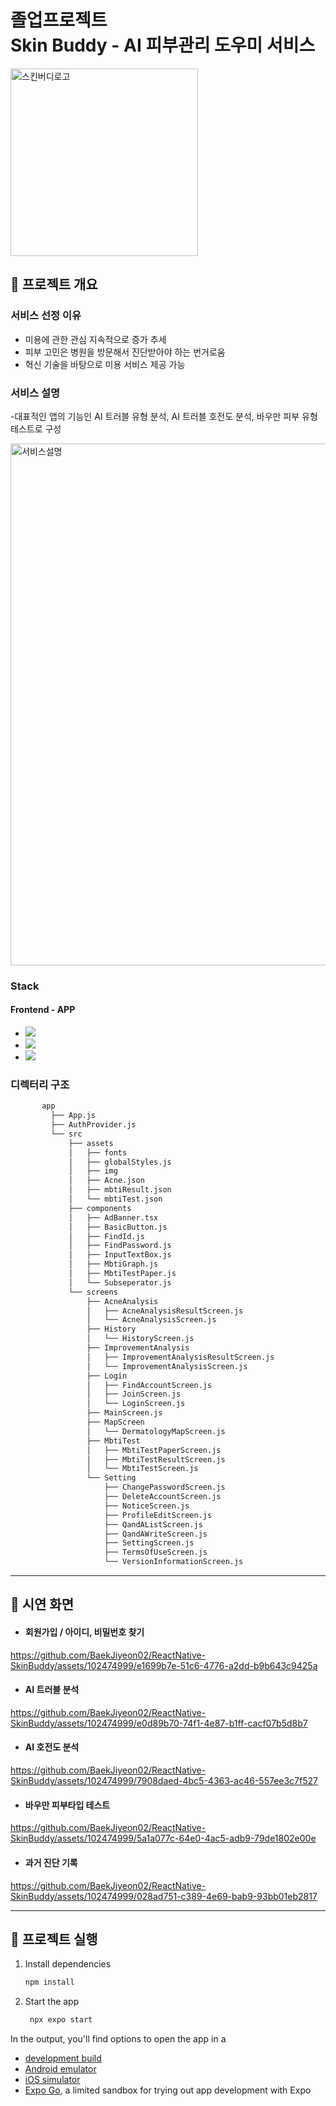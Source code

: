 졸업프로젝트   
Skin Buddy - AI 피부관리 도우미 서비스
=============


<img width="300" alt="스킨버디로고" src="https://github.com/BaekJiyeon02/ReactNative-SkinBuddy/assets/102474999/57511e1b-b968-4a99-99a9-34420084291b">


📌 프로젝트 개요
-------------

### 서비스 선정 이유

 - 미용에 관한 관심 지속적으로 증가 추세
 - 피부 고민은 병원을 방문해서 진단받아야 하는 번거로움
 - 혁신 기술을 바탕으로 미용 서비스 제공 가능


### 서비스 설명

-대표적인 앱의 기능인 AI 트러블 유형 분석, AI 트러블 호전도 분석, 바우만 피부 유형 테스트로 구성
      
<img width="835" alt="서비스설명" src="https://github.com/BaekJiyeon02/ReactNative-SkinBuddy/assets/102474999/631fdbb2-bb40-4cd2-9d8a-b88ed5320e34">



### Stack
   #### Frontend - APP
- <img src="https://img.shields.io/badge/javascript-F7DF1E?style=for-the-badge&logo=javascript&logoColor=black"/>
- <img src="https://img.shields.io/badge/typescript-3178C6?style=for-the-badge&logo=typescript&logoColor=white"/>
- <img src="https://img.shields.io/badge/react native-61DAFB?style=for-the-badge&logo=react&logoColor=black"/>


### 디렉터리 구조

```bash
       app
         ├── App.js
         ├── AuthProvider.js
         └── src
             ├── assets
             │   ├── fonts
             │   ├── globalStyles.js
             │   ├── img
             │   ├── Acne.json
             │   ├── mbtiResult.json
             │   └── mbtiTest.json
             ├── components
             │   ├── AdBanner.tsx
             │   ├── BasicButton.js
             │   ├── FindId.js
             │   ├── FindPassword.js
             │   ├── InputTextBox.js
             │   ├── MbtiGraph.js
             │   ├── MbtiTestPaper.js
             │   └── Subseperator.js
             └── screens
                 ├── AcneAnalysis
                 │   ├── AcneAnalysisResultScreen.js
                 │   └── AcneAnalysisScreen.js
                 ├── History
                 │   └── HistoryScreen.js
                 ├── ImprovementAnalysis
                 │   ├── ImprovementAnalysisResultScreen.js
                 │   └── ImprovementAnalysisScreen.js
                 ├── Login
                 │   ├── FindAccountScreen.js
                 │   ├── JoinScreen.js
                 │   └── LoginScreen.js
                 ├── MainScreen.js
                 ├── MapScreen
                 │   └── DermatologyMapScreen.js
                 ├── MbtiTest
                 │   ├── MbtiTestPaperScreen.js
                 │   ├── MbtiTestResultScreen.js
                 │   └── MbtiTestScreen.js
                 └── Setting
                     ├── ChangePasswordScreen.js
                     ├── DeleteAccountScreen.js
                     ├── NoticeScreen.js
                     ├── ProfileEditScreen.js
                     ├── QandAListScreen.js
                     ├── QandAWriteScreen.js
                     ├── SettingScreen.js
                     ├── TermsOfUseScreen.js
                     └── VersionInformationScreen.js
```


* * *


📌 시연 화면
-------------

- #### 회원가입 / 아이디, 비밀번호 찾기
https://github.com/BaekJiyeon02/ReactNative-SkinBuddy/assets/102474999/e1699b7e-51c6-4776-a2dd-b9b643c9425a


- #### AI 트러블 분석
https://github.com/BaekJiyeon02/ReactNative-SkinBuddy/assets/102474999/e0d89b70-74f1-4e87-b1ff-cacf07b5d8b7


- #### AI 호전도 분석
https://github.com/BaekJiyeon02/ReactNative-SkinBuddy/assets/102474999/7908daed-4bc5-4363-ac46-557ee3c7f527


- #### 바우만 피부타입 테스트
https://github.com/BaekJiyeon02/ReactNative-SkinBuddy/assets/102474999/5a1a077c-64e0-4ac5-adb9-79de1802e00e


- #### 과거 진단 기록 
https://github.com/BaekJiyeon02/ReactNative-SkinBuddy/assets/102474999/028ad751-c389-4e69-bab9-93bb01eb2817


* * *

📌 프로젝트 실행
-------------

1. Install dependencies

   ```bash
   npm install
   ```

2. Start the app

   ```bash
    npx expo start
   ```

In the output, you'll find options to open the app in a

- [development build](https://docs.expo.dev/develop/development-builds/introduction/)
- [Android emulator](https://docs.expo.dev/workflow/android-studio-emulator/)
- [iOS simulator](https://docs.expo.dev/workflow/ios-simulator/)
- [Expo Go](https://expo.dev/go), a limited sandbox for trying out app development with Expo


